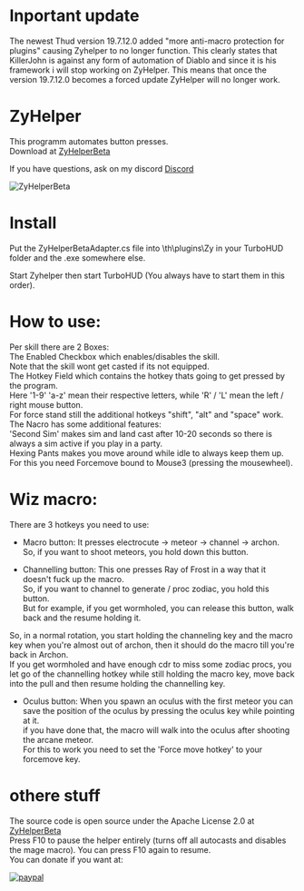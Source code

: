 # Inportant update
The newest Thud version 19.7.12.0 added "more anti-macro protection for plugins" causing Zyhelper to no longer function. 
This clearly states that KillerJohn is against any form of automation of Diablo and since it is his framework i will stop working on ZyHelper.
This means that once the version 19.7.12.0 becomes a forced update ZyHelper will no longer work.

# ZyHelper
This programm automates button presses. \
Download at
[ZyHelperBeta](https://github.com/ZyRaNex/ZyHelper/releases) 

If you have questions, ask on my discord [Discord](https://discord.gg/F8wcvzd) 

![ZyHelperBeta](https://i.imgur.com/HXtFrbW.png)

# Install
Put the ZyHelperBetaAdapter.cs file into \th\plugins\Zy in your TurboHUD folder and the .exe somewhere else.

Start Zyhelper then start TurboHUD (You always have to start them in this order).

# How to use:

Per skill there are 2 Boxes:\
The Enabled Checkbox which enables/disables the skill.\
Note that the skill wont get casted if its not equipped.\
The Hotkey Field which contains the hotkey thats going to get pressed by the program.\
Here '1-9' 'a-z' mean their respective letters, while 'R' / 'L' mean the left / right mouse button.\
For force stand still the additional hotkeys "shift", "alt" and "space" work.\
The Nacro has some additional features:\
'Second Sim' makes sim and land cast after 10-20 seconds so there is always a sim active if you play in a party.\
Hexing Pants makes you move around while idle to always keep them up. For this you need Forcemove bound to Mouse3 (pressing the mousewheel).

# Wiz macro:

There are 3 hotkeys you need to use:

- Macro button:
It presses electrocute -> meteor -> channel -> archon.\
So, if you want to shoot meteors, you hold down this button.

- Channelling button:
This one presses Ray of Frost in a way that it doesn't fuck up the macro.\
So, if you want to channel to generate / proc zodiac, you hold this button.\
But for example, if you get wormholed, you can release this button, walk back and the resume holding it.

So, in a normal rotation, you start holding the channeling key and the macro key when you're almost out of archon, then it should do the macro till you're back in Archon.\
If you get wormholed and have enough cdr to miss some zodiac procs, you let go of the channelling hotkey while still holding the macro key, move back into the pull and then resume holding the channelling key.

- Oculus button:
When you spawn an oculus with the first meteor you can save the position of the oculus by pressing the oculus key while pointing at it.\
if you have done that, the macro will walk into the oculus after shooting the arcane meteor.\
For this to work you need to set the 'Force move hotkey' to your forcemove key.

# othere stuff 
The source code is open source under the Apache License 2.0 at [ZyHelperBeta](https://github.com/ZyRaNex/ZyHelper) \
Press F10 to pause the helper entirely (turns off all autocasts and disables the mage macro). You can press F10 again to resume.\
You can donate if you want at:

[![paypal](https://www.paypalobjects.com/en_US/i/btn/btn_donateCC_LG.gif)](https://www.paypal.com/cgi-bin/webscr?cmd=_s-xclick&hosted_button_id=X3F8VW4Q54LX4)
